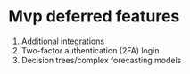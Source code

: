 # Mvp deferred features

1. Additional integrations
2. Two-factor authentication (2FA) login
3. Decision trees/complex forecasting models